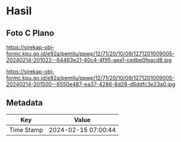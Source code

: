 # Hasil

## Foto C Plano

https://sirekap-obj-formc.kpu.go.id/e92a/pemilu/ppwp/12/71/20/10/09/1271201009005-20240214-201022--64463e21-40c4-4f95-aea1-cedbe0feacd8.jpg

https://sirekap-obj-formc.kpu.go.id/e92a/pemilu/ppwp/12/71/20/10/09/1271201009005-20240214-201500--6550e487-ea37-4286-8d28-d6ddfc3e23a0.jpg


## Metadata

| Key        | Value               |
| ---------- | ------------------- |
| Time Stamp | 2024-02-15 07:00:44 |



